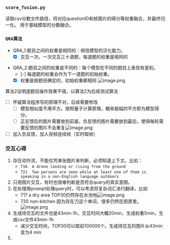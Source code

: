---
---

### `score_fusion.py`
读取csv分数文件路径，将对应questionID和帧图片的得分等权重融合，并最终归一化。
用于基础模型的分数融合。

### `QRA算法`
+ QRA_1:题目之间的权重是相同的：相信模型的泛化能力。
	- [x] 交互一次，一次交互三十道题，每道题的权重是相同的
- QRA_2:题目之间的权重是不同的：每个模型在不同的题目上表现有差别。
	- [-] 每道题的权重会作为下一道题的初始权重。
	- [x] 权重是按题目确定的，初始权重都相同
![image.png](https://cdn.jsdelivr.net/gh/Thomas333333/MyPostImage/Images/20230714172123.png)

算法2证明逐题目操作效果不错，以算法2为后续测试算法

- [ ]  怀疑算法程序写的原理不对，后续需要修改
	- [ ] 模型相似度不用平方。按照量子计算原理，概率振幅的平方即为模型得分。
	- [ ] 正反馈后的图片需要放到前面，负反馈的图片需要放到最后，使得每轮需要反馈的图片不会重复![image.png](https://cdn.jsdelivr.net/gh/Thomas333333/MyPostImage/Images/20230714210903.png)

- [ ] 加入负反馈，加入视频连续帧（实时取帧）
### 交互心得
1. 存在动作流，不能仅凭单张图片来判断，必须知道上下文。比如：
	+ `716  A drone landing or rising from the ground`
	+ `721  Two persons are seen while at least one of them is speaking in a non-English language outdoors`
2. 只用图片交互，有时也很难判断是否符合query的真实意图。
3. 在处理用prompt处理query时，可以考虑将复杂词汇进行翻译，比如
	+ 717 a dry area  TOP30仍然存在水池地![image.png](https://cdn.jsdelivr.net/gh/Thomas333333/MyPostImage/Images/20230713122920.png)
	+ 730 non-kitchen  因为存在刀这个单词，很多仍然在厨房里。![image.png](https://cdn.jsdelivr.net/gh/Thomas333333/MyPostImage/Images/20230713123617.png)
4. 生成待交互的文件也是43min-1h，交互时间大概20min，生成权重5min，生成csv文件43min-1h
	+ 减少交互时间，TOP30可以取前100000个。生成待交互的图片从43min变为4 min
5. 
